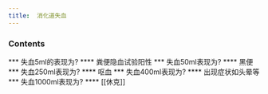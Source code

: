 ```yaml
---
title:  消化道失血
--- 
```


### Contents
*** 失血5ml的表现为? 
**** 粪便隐血试验阳性
*** 失血50ml表现为? 
**** 黑便
*** 失血250ml表现为? 
**** 呕血
*** 失血400ml表现为? 
**** 出现症状如头晕等
*** 失血1000ml表现为? 
**** [[休克]]

